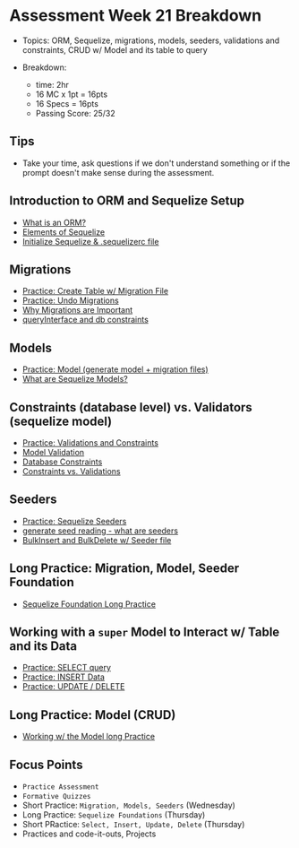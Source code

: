 # Assessment Week 21 Breakdown
- Topics: ORM, Sequelize, migrations, models, seeders, validations and constraints, CRUD w/ Model and its table to query

- Breakdown:
  - time: 2hr
  - 16 MC x 1pt = 16pts 
  - 16 Specs = 16pts
  - Passing Score: 25/32

## Tips
- Take your time, ask questions if we don't understand something or if the prompt doesn't make sense during the assessment.

## Introduction to ORM and Sequelize Setup
- [What is an ORM?](https://open.appacademy.io/learn/js-py---pt-apr-2022-online/week-21---express-and-sequelize/what-is-an-orm-)
- [Elements of Sequelize](https://open.appacademy.io/learn/js-py---pt-apr-2022-online/week-21---express-and-sequelize/elements-of-sequelize--migrations--models--seeds)
- [Initialize Sequelize & .sequelizerc file](https://open.appacademy.io/learn/js-py---pt-apr-2022-online/week-21---express-and-sequelize/initialize-sequelize-in-express)

## Migrations
- [Practice: Create Table w/ Migration File](https://open.appacademy.io/learn/js-py---pt-apr-2022-online/week-21---express-and-sequelize/practice--create-table-migrations)
- [Practice: Undo Migrations](https://open.appacademy.io/learn/js-py---pt-apr-2022-online/week-21---express-and-sequelize/practice--undoing-migrations)
- [Why Migrations are Important](https://open.appacademy.io/learn/js-py---pt-apr-2022-online/week-21---express-and-sequelize/why-migrations-are-important--recall-)
- [queryInterface and db constraints](https://open.appacademy.io/learn/js-py---pt-apr-2022-online/week-21---express-and-sequelize/)

## Models
- [Practice: Model (generate model + migration files)](https://open.appacademy.io/learn/js-py---pt-apr-2022-online/week-21---express-and-sequelize/practice--sequelize-models)
- [What are Sequelize Models?](https://open.appacademy.io/learn/js-py---pt-apr-2022-online/week-21---express-and-sequelize/what-are-sequelize-models---recall-)

## Constraints (database level) vs. Validators (sequelize model)
- [Practice: Validations and Constraints](https://open.appacademy.io/learn/js-py---pt-apr-2022-online/week-21---express-and-sequelize/practice--validations-and-constraints)
- [Model Validation](https://open.appacademy.io/learn/js-py---pt-apr-2022-online/week-21---express-and-sequelize/model-validations)
- [Database Constraints](https://open.appacademy.io/learn/js-py---pt-apr-2022-online/week-21---express-and-sequelize/database-constraints--recall-)
- [Constraints vs. Validations](https://open.appacademy.io/learn/js-py---pt-apr-2022-online/week-21---express-and-sequelize/when-to-add-constraints-vs--validations)

## Seeders
- [Practice: Sequelize Seeders](https://open.appacademy.io/learn/js-py---pt-apr-2022-online/week-21---express-and-sequelize/practice--sequelize-seeders)
- [generate seed reading - what are seeders](https://open.appacademy.io/learn/js-py---pt-apr-2022-online/week-21---express-and-sequelize/what-are-sequelize-seeders---recall-)
- [BulkInsert and BulkDelete w/ Seeder file](https://open.appacademy.io/learn/js-py---pt-apr-2022-online/week-21---express-and-sequelize/up-down-seeders--recall-)

## Long Practice: Migration, Model, Seeder Foundation 
- [Sequelize Foundation Long Practice](https://open.appacademy.io/learn/js-py---pt-apr-2022-online/week-21---express-and-sequelize/long-practice--sequelize-foundations)

## Working with a `super` Model to Interact w/ Table and its Data
- [Practice: SELECT query](https://open.appacademy.io/learn/js-py---pt-apr-2022-online/week-21---express-and-sequelize/practice--sequelize-select-queries)
- [Practice: INSERT Data](https://open.appacademy.io/learn/js-py---pt-apr-2022-online/week-21---express-and-sequelize/practice--sequelize-insert-data)
- [Practice: UPDATE / DELETE](https://open.appacademy.io/learn/js-py---pt-apr-2022-online/week-21---express-and-sequelize/practice--sequelize-update-and-delete-singular-records)

## Long Practice: Model (CRUD)
- [Working w/ the Model long Practice](https://open.appacademy.io/learn/js-py---pt-apr-2022-online/week-21---express-and-sequelize/long-practice--intermediate-sequelize)


## Focus Points
- `Practice Assessment `
- `Formative Quizzes`
- Short Practice: `Migration, Models, Seeders` (Wednesday)
- Long Practice: `Sequelize Foundations` (Thursday)
- Short PRactice: `Select, Insert, Update, Delete` (Thursday)
- Practices and code-it-outs, Projects

